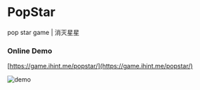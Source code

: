 # PopStar
pop star game | 消灭星星

### Online Demo

[https://game.ihint.me/popstar/](https://game.ihint.me/popstar/)

![demo](https://ooo.0o0.ooo/2017/07/03/595a56a8d517d.png)